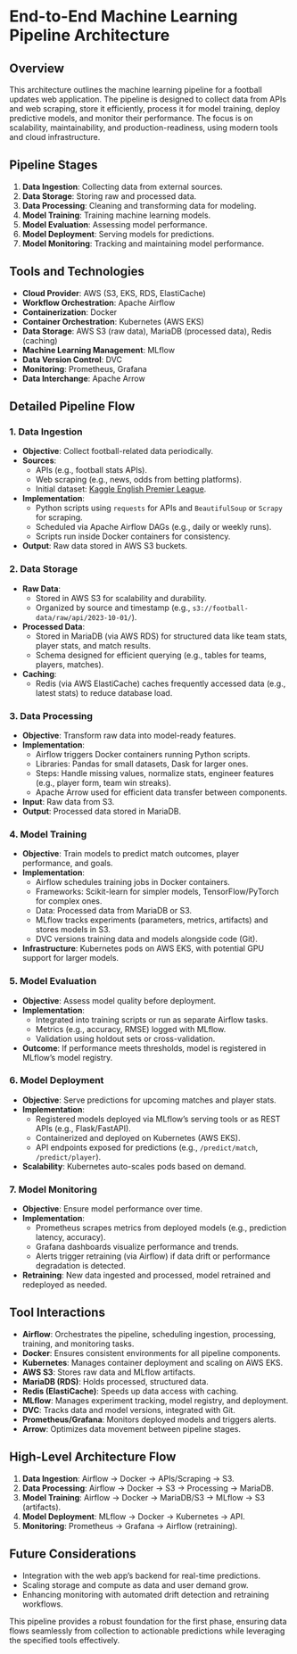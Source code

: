 # End-to-End Machine Learning Pipeline Architecture

## Overview
This architecture outlines the machine learning pipeline for a football updates web application. The pipeline is designed to collect data from APIs and web scraping, store it efficiently, process it for model training, deploy predictive models, and monitor their performance. The focus is on scalability, maintainability, and production-readiness, using modern tools and cloud infrastructure.

## Pipeline Stages
1. **Data Ingestion**: Collecting data from external sources.
2. **Data Storage**: Storing raw and processed data.
3. **Data Processing**: Cleaning and transforming data for modeling.
4. **Model Training**: Training machine learning models.
5. **Model Evaluation**: Assessing model performance.
6. **Model Deployment**: Serving models for predictions.
7. **Model Monitoring**: Tracking and maintaining model performance.

## Tools and Technologies
- **Cloud Provider**: AWS (S3, EKS, RDS, ElastiCache)
- **Workflow Orchestration**: Apache Airflow
- **Containerization**: Docker
- **Container Orchestration**: Kubernetes (AWS EKS)
- **Data Storage**: AWS S3 (raw data), MariaDB (processed data), Redis (caching)
- **Machine Learning Management**: MLflow
- **Data Version Control**: DVC
- **Monitoring**: Prometheus, Grafana
- **Data Interchange**: Apache Arrow

## Detailed Pipeline Flow

### 1. Data Ingestion
- **Objective**: Collect football-related data periodically.
- **Sources**: 
  - APIs (e.g., football stats APIs).
  - Web scraping (e.g., news, odds from betting platforms).
  - Initial dataset: [Kaggle English Premier League](https://www.kaggle.com/datasets/saife245/english-premier-league/data).
- **Implementation**:
  - Python scripts using `requests` for APIs and `BeautifulSoup` or `Scrapy` for scraping.
  - Scheduled via Apache Airflow DAGs (e.g., daily or weekly runs).
  - Scripts run inside Docker containers for consistency.
- **Output**: Raw data stored in AWS S3 buckets.

### 2. Data Storage
- **Raw Data**: 
  - Stored in AWS S3 for scalability and durability.
  - Organized by source and timestamp (e.g., `s3://football-data/raw/api/2023-10-01/`).
- **Processed Data**: 
  - Stored in MariaDB (via AWS RDS) for structured data like team stats, player stats, and match results.
  - Schema designed for efficient querying (e.g., tables for teams, players, matches).
- **Caching**: 
  - Redis (via AWS ElastiCache) caches frequently accessed data (e.g., latest stats) to reduce database load.

### 3. Data Processing
- **Objective**: Transform raw data into model-ready features.
- **Implementation**:
  - Airflow triggers Docker containers running Python scripts.
  - Libraries: Pandas for small datasets, Dask for larger ones.
  - Steps: Handle missing values, normalize stats, engineer features (e.g., player form, team win streaks).
  - Apache Arrow used for efficient data transfer between components.
- **Input**: Raw data from S3.
- **Output**: Processed data stored in MariaDB.

### 4. Model Training
- **Objective**: Train models to predict match outcomes, player performance, and goals.
- **Implementation**:
  - Airflow schedules training jobs in Docker containers.
  - Frameworks: Scikit-learn for simpler models, TensorFlow/PyTorch for complex ones.
  - Data: Processed data from MariaDB or S3.
  - MLflow tracks experiments (parameters, metrics, artifacts) and stores models in S3.
  - DVC versions training data and models alongside code (Git).
- **Infrastructure**: Kubernetes pods on AWS EKS, with potential GPU support for larger models.

### 5. Model Evaluation
- **Objective**: Assess model quality before deployment.
- **Implementation**:
  - Integrated into training scripts or run as separate Airflow tasks.
  - Metrics (e.g., accuracy, RMSE) logged with MLflow.
  - Validation using holdout sets or cross-validation.
- **Outcome**: If performance meets thresholds, model is registered in MLflow’s model registry.

### 6. Model Deployment
- **Objective**: Serve predictions for upcoming matches and player stats.
- **Implementation**:
  - Registered models deployed via MLflow’s serving tools or as REST APIs (e.g., Flask/FastAPI).
  - Containerized and deployed on Kubernetes (AWS EKS).
  - API endpoints exposed for predictions (e.g., `/predict/match`, `/predict/player`).
- **Scalability**: Kubernetes auto-scales pods based on demand.

### 7. Model Monitoring
- **Objective**: Ensure model performance over time.
- **Implementation**:
  - Prometheus scrapes metrics from deployed models (e.g., prediction latency, accuracy).
  - Grafana dashboards visualize performance and trends.
  - Alerts trigger retraining (via Airflow) if data drift or performance degradation is detected.
- **Retraining**: New data ingested and processed, model retrained and redeployed as needed.

## Tool Interactions
- **Airflow**: Orchestrates the pipeline, scheduling ingestion, processing, training, and monitoring tasks.
- **Docker**: Ensures consistent environments for all pipeline components.
- **Kubernetes**: Manages container deployment and scaling on AWS EKS.
- **AWS S3**: Stores raw data and MLflow artifacts.
- **MariaDB (RDS)**: Holds processed, structured data.
- **Redis (ElastiCache)**: Speeds up data access with caching.
- **MLflow**: Manages experiment tracking, model registry, and deployment.
- **DVC**: Tracks data and model versions, integrated with Git.
- **Prometheus/Grafana**: Monitors deployed models and triggers alerts.
- **Arrow**: Optimizes data movement between pipeline stages.

## High-Level Architecture Flow
1. **Data Ingestion**: Airflow → Docker → APIs/Scraping → S3.
2. **Data Processing**: Airflow → Docker → S3 → Processing → MariaDB.
3. **Model Training**: Airflow → Docker → MariaDB/S3 → MLflow → S3 (artifacts).
4. **Model Deployment**: MLflow → Docker → Kubernetes → API.
5. **Monitoring**: Prometheus → Grafana → Airflow (retraining).

## Future Considerations
- Integration with the web app’s backend for real-time predictions.
- Scaling storage and compute as data and user demand grow.
- Enhancing monitoring with automated drift detection and retraining workflows.

This pipeline provides a robust foundation for the first phase, ensuring data flows seamlessly from collection to actionable predictions while leveraging the specified tools effectively.